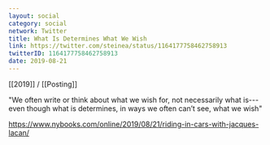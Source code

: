 ```yaml
---
layout: social
category: social
network: Twitter
title: What Is Determines What We Wish
link: https://twitter.com/steinea/status/1164177758462758913
twitterID: 1164177758462758913
date: 2019-08-21
---
```


[[2019]] / [[Posting]]

"We often write or think about what we wish for, not necessarily what is---even though what is determines, in ways we often can’t see, what we wish"

<https://www.nybooks.com/online/2019/08/21/riding-in-cars-with-jacques-lacan/>
